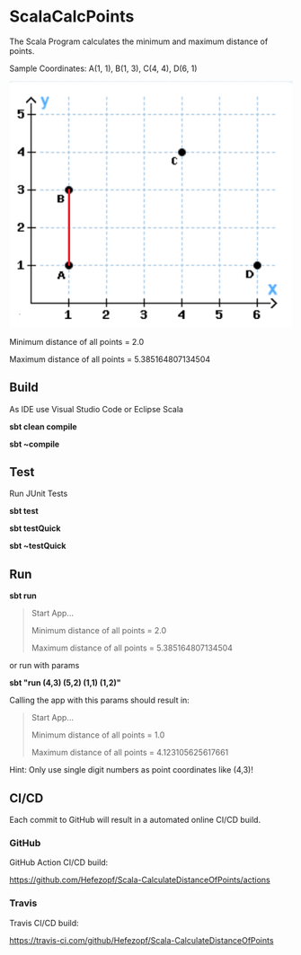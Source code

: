 # ScalaCalcPoints

The Scala Program calculates the minimum and maximum distance of points.

Sample Coordinates: A(1, 1), B(1, 3), C(4, 4), D(6, 1) 

![Coordinates](src/main/resources/Coordinates.png "Coordinates")

Minimum distance of all points = 2.0

Maximum distance of all points = 5.385164807134504


## Build

As IDE use Visual Studio Code or Eclipse Scala

**sbt clean compile**

**sbt ~compile**


## Test

Run JUnit Tests

**sbt test**

**sbt testQuick**

**sbt ~testQuick**


## Run

**sbt run**

>Start App...
>
>Minimum distance of all points = 2.0
>
>Maximum distance of all points = 5.385164807134504

or run with params

**sbt "run (4,3) (5,2) (1,1) (1,2)"**

Calling the app with this params should result in:
 
>Start App...
>
>Minimum distance of all points = 1.0
>
>Maximum distance of all points = 4.123105625617661

Hint: Only use single digit numbers as point coordinates like (4,3)!


## CI/CD

Each commit to GitHub will result in a automated online CI/CD build.


### GitHub

GitHub Action CI/CD build:

https://github.com/Hefezopf/Scala-CalculateDistanceOfPoints/actions


### Travis

Travis CI/CD build:

https://travis-ci.com/github/Hefezopf/Scala-CalculateDistanceOfPoints
